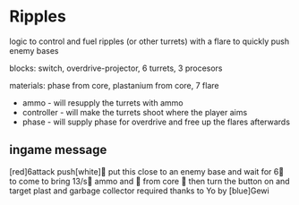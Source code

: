 # Ripples

logic to control and fuel ripples (or other turrets) with a flare to quickly push enemy bases

blocks: switch, overdrive-projector, 6 turrets, 3 procesors

materials: phase from core, plastanium from core, 7 flare

- ammo - will resupply the turrets with ammo
- controller - will make the turrets shoot where the player aims
- phase - will supply phase for overdrive and free up the flares afterwards

## ingame message

[red]6attack push[white]
put this close to an enemy base and wait for 6 to come to bring 13/s ammo and  from core 
then turn the button on and target
plast and garbage collector required
thanks to Yo
by [blue]Gewi

